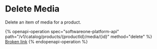 # Delete Media

Delete an item of media for a product.

{% openapi-operation spec="softwareone-platform-api" path="/v1/catalog/products/{productId}/media/{id}" method="delete" %}
[Broken link](broken-reference)
{% endopenapi-operation %}

